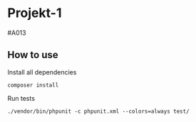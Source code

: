 # Projekt-1
#A013

## How to use
Install all dependencies
```
composer install
```

Run tests
```
./vendor/bin/phpunit -c phpunit.xml --colors=always test/
```
